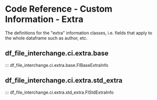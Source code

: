 # Code Reference - Custom Information - Extra

The definitions for the "extra" information classes, i.e. fields that apply to the whole dataframe such as author, etc.

## df_file_interchange.ci.extra.base

::: df_file_interchange.ci.extra.base.FIBaseExtraInfo


## df_file_interchange.ci.extra.std_extra

::: df_file_interchange.ci.extra.std_extra.FIStdExtraInfo

